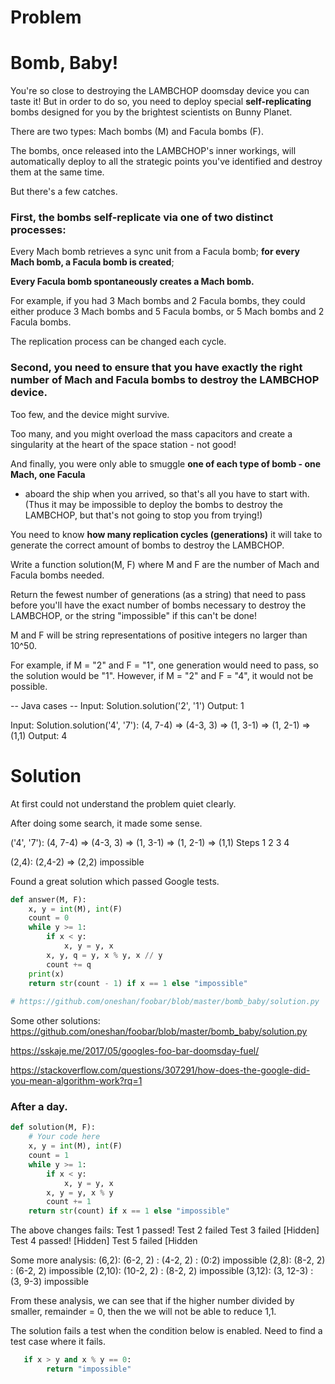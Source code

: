 # Problem 

Bomb, Baby!
===========

You're so close to destroying the LAMBCHOP doomsday device you can taste it! But in order to do so, you need to deploy special 
**self-replicating** bombs designed for you by the brightest scientists on Bunny Planet. 

There are two types: Mach bombs (M) and Facula bombs (F). 

The bombs, once released into the LAMBCHOP's inner workings,
will automatically deploy to all the strategic points you've
identified and destroy them at the same time. 

But there's a few catches. 

### First, the bombs self-replicate via one of two distinct processes:

Every Mach bomb retrieves a sync unit from a Facula bomb; **for every Mach bomb, a Facula bomb is created**;

**Every Facula bomb spontaneously creates a Mach bomb.**

For example, if you had 3 Mach bombs and 2 Facula bombs, 
they could either produce 3 Mach bombs and 5 Facula bombs, 
or 5 Mach bombs and 2 Facula bombs. 

The replication process can be changed each cycle. 

### Second, you need to ensure that you have **exactly the right number of Mach and Facula bombs** to destroy the LAMBCHOP device.
Too few, and the device might survive.

Too many, and you might overload the mass capacitors and create a singularity at the heart of the space station - not good! 

And finally, you were only able to smuggle
**one of each type of bomb - one Mach, one Facula**
- aboard the ship when you arrived, so 
that's all you have to start with. 
(Thus it may be impossible to deploy the bombs to destroy the LAMBCHOP, but that's not going to stop you from trying!) 

You need to know **how many replication cycles (generations)** 
it will take to generate the correct amount of bombs to destroy the LAMBCHOP.

Write a function solution(M, F) where M and F are the number of Mach and Facula bombs needed. 

Return the fewest number of generations (as a string) that need to pass before you'll have the exact number of bombs necessary to destroy the LAMBCHOP, or the string "impossible" if this can't be done! 

M and F will be string representations of positive integers no larger than 10^50. 

For example, if M = "2" and F = "1", one generation would need to pass, so the solution would be "1". 
However, if M = "2" and F = "4", it would not be possible.

-- Java cases -- 
Input:
Solution.solution('2', '1')
Output: 1

Input:
Solution.solution('4', '7'): (4, 7-4) => (4-3, 3) => (1, 3-1) => (1, 2-1) => (1,1)
Output: 4


# Solution

At first could not understand the problem quiet clearly.

After doing some search, it made some sense.

('4', '7'): (4, 7-4) => (4-3, 3) => (1, 3-1) => (1, 2-1) => (1,1)
Steps       1           2           3           4

(2,4): (2,4-2) => (2,2) impossible


Found a great solution which passed Google tests.
```python
def answer(M, F):
    x, y = int(M), int(F)
    count = 0
    while y >= 1:
        if x < y:
            x, y = y, x
        x, y, q = y, x % y, x // y
        count += q
    print(x)
    return str(count - 1) if x == 1 else "impossible"
    
# https://github.com/oneshan/foobar/blob/master/bomb_baby/solution.py
```

Some other solutions:
https://github.com/oneshan/foobar/blob/master/bomb_baby/solution.py

https://sskaje.me/2017/05/googles-foo-bar-doomsday-fuel/

https://stackoverflow.com/questions/307291/how-does-the-google-did-you-mean-algorithm-work?rq=1


### After a day.
```python
def solution(M, F):
    # Your code here
    x, y = int(M), int(F)
    count = 1
    while y >= 1:
        if x < y:
            x, y = y, x
        x, y = y, x % y
        count += 1
    return str(count) if x == 1 else "impossible"
```
The above changes fails:
Test 1 passed!
Test 2 failed 
Test 3 failed  [Hidden]
Test 4 passed! [Hidden]
Test 5 failed  [Hidden

Some more analysis:
(6,2): (6-2, 2) : (4-2, 2) : (0:2)  impossible
(2,8): (8-2, 2) : (6-2, 2) impossible
(2,10): (10-2, 2) : (8-2, 2) impossible
(3,12): (3, 12-3) : (3, 9-3) impossible

From these analysis, we can see that if the higher 
number divided by smaller, remainder = 0, then 
the we will not be able to reduce 1,1.


The solution fails a test when the condition below
is enabled. Need to find a test case where it fails.

``` python
   if x > y and x % y == 0:
        return "impossible"
```
